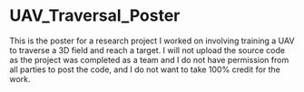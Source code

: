 # UAV_Traversal_Poster
This is the poster for a research project I worked on involving training a UAV to traverse a 3D field and reach a target. I will not upload the source code as the project was completed as a team and I do not have permission from all parties to post the code, and I do not want to take 100% credit for the work.
